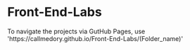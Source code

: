 # Front-End-Labs
<p>To navigate the projects via GutHub Pages, use 'https://callmedory.github.io/Front-End-Labs/(Folder_name)'</p>
